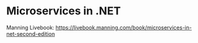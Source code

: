 # Microservices in .NET

Manning Livebook: https://livebook.manning.com/book/microservices-in-net-second-edition
